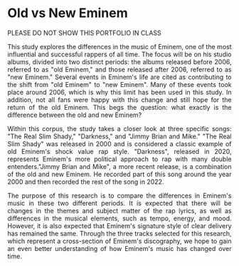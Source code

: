 # Old vs New Eminem
PLEASE DO NOT SHOW THIS PORTFOLIO IN CLASS

<p align="justify"> This study explores the differences in the music of Eminem, one of the most influential and successful rappers of all time. The focus will be on his studio albums, divided into two distinct periods: the albums released before 2006, referred to as "old Eminem," and those released after 2006, referred to as "new Eminem." Several events in Eminem's life are cited as contributing to the shift from "old Eminem" to "new Eminem". Many of these events took place around 2006, which is why this limit has been used in this study. In addition, not all fans were happy with this change and still hope for the return of the old Eminem. This begs the question: what exactly is the difference between the old and new Eminem?</p>

<p align="justify"> Within this corpus, the study takes a closer look at three specific songs: "The Real Slim Shady," "Darkness," and "Jimmy Brian and Mike." "The Real Slim Shady" was released in 2000 and is considered a classic example of old Eminem's shock value rap style. "Darkness", released in 2020, represents Eminem's more political approach to rap with many double entenders."Jimmy Brian and Mike", a more recent release, is a combination of the old and new Eminem. He recorded part of this song around the year 2000 and then recorded the rest of the song in 2022. </p>

<p align="justify"> The purpose of this research is to compare the differences in Eminem's music in these two different periods. It is expected that there will be changes in the themes and subject matter of the rap lyrics, as well as differences in the musical elements, such as tempo, energy, and mood. However, it is also expected that Eminem's signature style of clear delivery has remained the same. Through the three tracks selected for this research, which represent a cross-section of Eminem's discography, we hope to gain an even better understanding of how Eminem's music has changed over time. </p>
